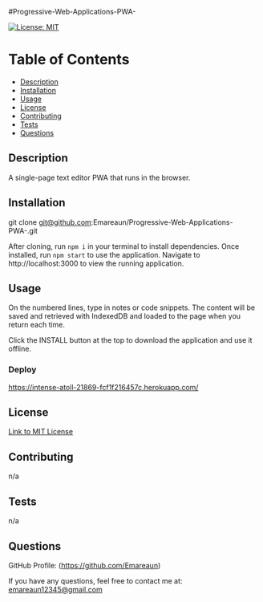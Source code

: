 #Progressive-Web-Applications-PWA-

[![License: MIT](https://img.shields.io/badge/License-MIT-yellow.svg)](https://opensource.org/licenses/MIT)

# Table of Contents

* [Description](#description)
* [Installation](#installation)
* [Usage](#usage)
* [License](#license)
* [Contributing](#contributing)
* [Tests](#tests)
* [Questions](#questions)

## Description

A single-page text editor PWA that runs in the browser.

## Installation

git clone git@github.com:Emareaun/Progressive-Web-Applications-PWA-.git

After cloning, run `npm i` in your terminal to install dependencies. Once installed, run `npm start` to use the application. Navigate to http://localhost:3000 to view the running application.

## Usage

On the numbered lines, type in notes or code snippets. The content will be saved and retrieved with IndexedDB and loaded to the page when you return each time.

Click the INSTALL button at the top to download the application and use it offline.

### Deploy
https://intense-atoll-21869-fcf1f216457c.herokuapp.com/

## License
[Link to MIT License](https://opensource.org/licenses/MIT)

## Contributing

n/a

## Tests

n/a

## Questions

GitHub Profile: (https://github.com/Emareaun)

If you have any questions, feel free to contact me at:
emareaun12345@gmail.com

